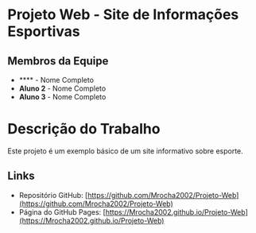 # Projeto Web - Site de Informações Esportivas

## Membros da Equipe
- **** - Nome Completo
- **Aluno 2** - Nome Completo
- **Aluno 3** - Nome Completo

# Descrição do Trabalho
Este projeto é um exemplo básico de um site informativo sobre esporte.

## Links
- Repositório GitHub: [https://github.com/Mrocha2002/Projeto-Web](https://github.com/Mrocha2002/Projeto-Web)
- Página do GitHub Pages: [https://Mrocha2002.github.io/Projeto-Web](https://Mrocha2002.github.io/Projeto-Web)
